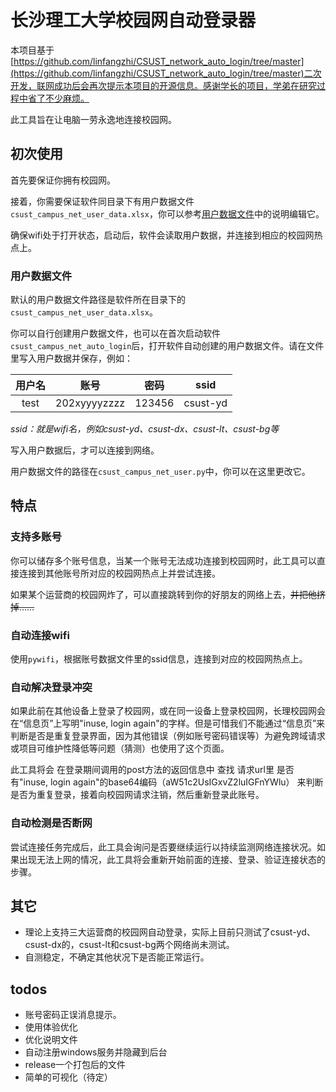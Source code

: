 # 长沙理工大学校园网自动登录器
本项目基于[https://github.com/linfangzhi/CSUST_network_auto_login/tree/master](https://github.com/linfangzhi/CSUST_network_auto_login/tree/master)二次开发，联网成功后会再次提示本项目的开源信息。感谢学长的项目，学弟在研究过程中省了不少麻烦。

此工具旨在让电脑一劳永逸地连接校园网。

## 初次使用
首先要保证你拥有校园网。

接着，你需要保证软件同目录下有用户数据文件`csust_campus_net_user_data.xlsx`，你可以参考[用户数据文件](#用户数据文件)中的说明编辑它。

确保wifi处于打开状态，启动后，软件会读取用户数据，并连接到相应的校园网热点上。

### 用户数据文件
默认的用户数据文件路径是软件所在目录下的`csust_campus_net_user_data.xlsx`。

你可以自行创建用户数据文件，也可以在首次启动软件`csust_campus_net_auto_login`后，打开软件自动创建的用户数据文件。请在文件里写入用户数据并保存，例如：

| 用户名 | 账号 | 密码 | ssid |
| :---: | :---: | :---: | :---:|
| test | 202xyyyyzzzz | 123456 | csust-yd |

*ssid：就是wifi名，例如csust-yd、csust-dx、csust-lt、csust-bg等*

写入用户数据后，才可以连接到网络。

用户数据文件的路径在`csust_campus_net_user.py`中，你可以在这里更改它。

## 特点

### 支持多账号
你可以储存多个账号信息，当某一个账号无法成功连接到校园网时，此工具可以直接连接到其他账号所对应的校园网热点上并尝试连接。

如果某个运营商的校园网炸了，可以直接跳转到你的好朋友的网络上去，~~并把他挤掉……~~

### 自动连接wifi
使用`pywifi`，根据账号数据文件里的ssid信息，连接到对应的校园网热点上。

### 自动解决登录冲突
如果此前在其他设备上登录了校园网，或在同一设备上登录校园网，长理校园网会在“信息页”上写明"inuse, login again"的字样。但是可惜我们不能通过“信息页”来判断是否是重复登录界面，因为其他错误（例如账号密码错误等）为避免跨域请求或项目可维护性降低等问题（猜测）也使用了这个页面。

此工具将会 在登录期间调用的post方法的返回信息中 查找 请求url里 是否有"inuse, login again"的base64编码（aW51c2UsIGxvZ2luIGFnYWlu） 来判断是否为重复登录，接着向校园网请求注销，然后重新登录此账号。

### 自动检测是否断网
尝试连接任务完成后，此工具会询问是否要继续运行以持续监测网络连接状况。如果出现无法上网的情况，此工具将会重新开始前面的连接、登录、验证连接状态的步骤。

## 其它
- 理论上支持三大运营商的校园网自动登录，实际上目前只测试了csust-yd、csust-dx的，csust-lt和csust-bg两个网络尚未测试。
- 自测稳定，不确定其他状况下是否能正常运行。

## todos
- 账号密码正误消息提示。
- 使用体验优化
- 优化说明文件
- 自动注册windows服务并隐藏到后台
- release一个打包后的文件
- 简单的可视化（待定）
